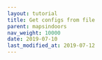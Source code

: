 ```yaml
---
layout: tutorial
title: Get configs from file
parent: mapsindoors
nav_weight: 10000
date: 2019-07-10
last_modified_at: 2019-07-12
---
```

